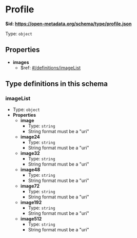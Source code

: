 # Profile

<b id="httpsopen-metadata.orgschematypeprofile.json">&#36;id: https://open-metadata.org/schema/type/profile.json</b>

Type: `object`

## Properties
 - **images**
	 - &#36;ref: [#/definitions/imageList](definitionsimagelist)


## Type definitions in this schema
### imageList

 - Type: `object`
 - **Properties**
	 - **image**
		 - Type: `string`
		 - String format must be a "uri"
	 - **image24**
		 - Type: `string`
		 - String format must be a "uri"
	 - **image32**
		 - Type: `string`
		 - String format must be a "uri"
	 - **image48**
		 - Type: `string`
		 - String format must be a "uri"
	 - **image72**
		 - Type: `string`
		 - String format must be a "uri"
	 - **image192**
		 - Type: `string`
		 - String format must be a "uri"
	 - **image512**
		 - Type: `string`
		 - String format must be a "uri"


